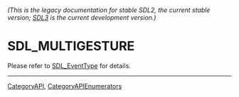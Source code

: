 ###### (This is the legacy documentation for stable SDL2, the current stable version; [SDL3](https://wiki.libsdl.org/SDL3/) is the current development version.)
# SDL_MULTIGESTURE

Please refer to [SDL_EventType](SDL_EventType) for details.

----
[CategoryAPI](CategoryAPI), [CategoryAPIEnumerators](CategoryAPIEnumerators)


